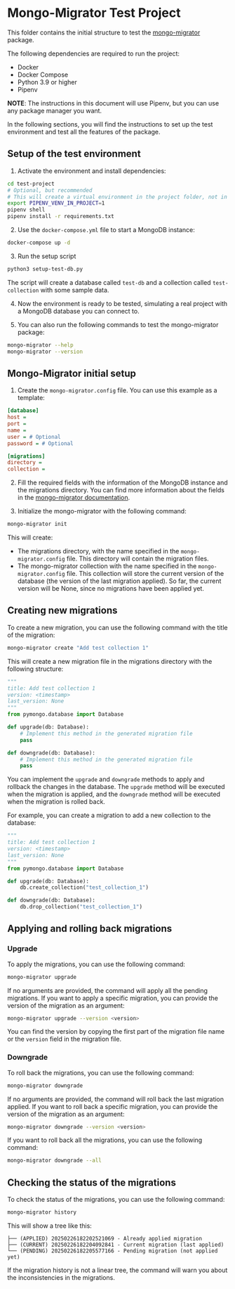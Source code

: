 # Mongo-Migrator Test Project

This folder contains the initial structure to test the [mongo-migrator](https://github.com/Alburrito/mongo-migrator) package.

The following dependencies are required to run the project:
- Docker
- Docker Compose
- Python 3.9 or higher
- Pipenv

**NOTE**: The instructions in this document will use Pipenv, but you can use any package manager you want.

In the following sections, you will find the instructions to set up the test environment and test all the features of the package.

## Setup of the test environment
1. Activate the environment and install dependencies:
```bash
cd test-project
# Optional, but recommended
# This will create a virtual environment in the project folder, not in the user's home directory
export PIPENV_VENV_IN_PROJECT=1
pipenv shell
pipenv install -r requirements.txt
```

2. Use the `docker-compose.yml` file to start a MongoDB instance:
```bash
docker-compose up -d
```

3. Run the setup script
```bash
python3 setup-test-db.py
```
The script will create a database called `test-db` and a collection called `test-collection` with some sample data.

4. Now the environment is ready to be tested, simulating a real project with a MongoDB database you can connect to.

5. You can also run the following commands to test the mongo-migrator package:
```bash
mongo-migrator --help
mongo-migrator --version
```

## Mongo-Migrator initial setup
1. Create the `mongo-migrator.config` file. You can use this example as a template:

```ini
[database]
host =
port =
name =
user = # Optional
password = # Optional

[migrations]
directory =
collection =
```

2. Fill the required fields with the information of the MongoDB instance and the migrations directory. You can find more information about the fields in the [mongo-migrator documentation](https://github.com/Alburrito/mongo-migrator).

3. Initialize the mongo-migrator with the following command:
```bash
mongo-migrator init
```

This will create:
- The migrations directory, with the name specified in the `mongo-migrator.config` file. This directory will contain the migration files.
- The mongo-migrator collection with the name specified in the `mongo-migrator.config` file. This collection will store the current version of the database (the version of the last migration applied). So far, the current version will be None, since no migrations have been applied yet.

## Creating new migrations

To create a new migration, you can use the following command with the title of the migration:
```bash
mongo-migrator create "Add test collection 1"
```

This will create a new migration file in the migrations directory with the following structure:
```python
"""
title: Add test collection 1
version: <timestamp>
last_version: None
"""
from pymongo.database import Database

def upgrade(db: Database):
    # Implement this method in the generated migration file
    pass

def downgrade(db: Database):
    # Implement this method in the generated migration file
    pass
```

You can implement the `upgrade` and `downgrade` methods to apply and rollback the changes in the database. The `upgrade` method will be executed when the migration is applied, and the `downgrade` method will be executed when the migration is rolled back.

For example, you can create a migration to add a new collection to the database:
```python
"""
title: Add test collection 1
version: <timestamp>
last_version: None
"""
from pymongo.database import Database

def upgrade(db: Database):
    db.create_collection("test_collection_1")

def downgrade(db: Database):
    db.drop_collection("test_collection_1")
```

## Applying and rolling back migrations

### Upgrade

To apply the migrations, you can use the following command:
```bash
mongo-migrator upgrade
```

If no arguments are provided, the command will apply all the pending migrations. If you want to apply a specific migration, you can provide the version of the migration as an argument:
```bash
mongo-migrator upgrade --version <version>
```

You can find the version by copying the first part of the migration file name or the `version` field in the migration file.

### Downgrade

To roll back the migrations, you can use the following command:
```bash
mongo-migrator downgrade
```

If no arguments are provided, the command will roll back the last migration applied. If you want to roll back a specific migration, you can provide the version of the migration as an argument:
```bash
mongo-migrator downgrade --version <version>
```

If you want to roll back all the migrations, you can use the following command:
```bash
mongo-migrator downgrade --all
```

## Checking the status of the migrations

To check the status of the migrations, you can use the following command:
```bash
mongo-migrator history
```

This will show a tree like this:
```
├── (APPLIED) 20250226182202521069 - Already applied migration
├── (CURRENT) 20250226182204092841 - Current migration (last applied)
└── (PENDING) 20250226182205577166 - Pending migration (not applied yet)
```

If the migration history is not a linear tree, the command will warn you about the inconsistencies in the migrations.
